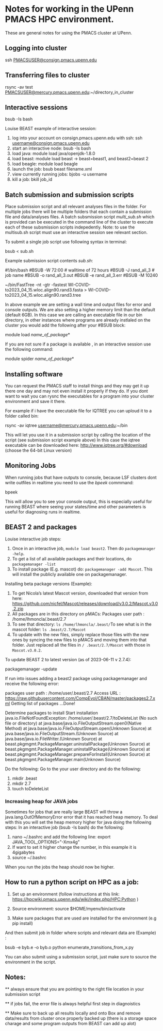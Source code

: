 # Notes for working in the UPenn PMACS HPC environment. 
These are general notes for using the PMACS cluster at UPenn. 

## Logging into cluster 


 ssh PMACSUSER@consign.pmacs.upenn.edu

 
## Transferring files to cluster

rsync -av test PMACSUSER@mercury.pmacs.upenn.edu:~/directory_in_cluster


## Interactive sessions

bsub -Is bash

Louise BEAST example of interactive session:

   1. log into your account on consign.pmacs.upenn.edu with ssh: ssh username@consign.pmacs.upenn.edu
   2. start an interactive node: bsub -Is bash
   3. load java: module load java/openjdk-1.8.0
   4. load beast: module load beast  -> beast=beast1, and beast2=beast 2
   5. load beagle: module load beagle
   6. launch the job: bsub  beast filename.xml
   7. view currently running jobs: bjobs -u username
   8. kill a job: bkill job_id

## Batch submission and submission scripts

Place submission script and all relevant analyses files in the folder. For multiple jobs there will be multiple folders that each contain a submission file and data/analyses files. A batch subsmission script *multi_sub.sh* which is provided can be executed in the command line of the cluster to execute each of these subsmission scripts indepedently. Note: to use the multisub.sh script must use an interactive session see relevant section.


To submit a single job script use following syntax in terminal:

bsub < sub.sh


Example submission script contents *sub.sh*:

#!/bin/bash
#BSUB -W 72:00 # walltime of 72 hours
#BSUB -J rand_all_3 # job name
#BSUB -o rand_all_3.out
#BSUB -e rand_all_3.err
#BSUB -M 10240


~/bin/FastTree -nt -gtr -fastest  WI-COVID-to2023_04_15.wloc.align90.rand3.fasta > WI-COVID-to2023_04_15.wloc.align90.rand3.tree



In above example we are setting a wall time and output files for error and console outputs. We are also setting a higher memory limit than the default (default 6GB).
In this case we are calling an executable file in our bin directory, in other instances where programs are already instlaled on the cluster you would add the following after your #BSUB block:

module load *name_of_package**


If you are not sure if a package is available , in an interactive session use the following command:

module spider *name_of_package**


## Installing software


You can request the PMACS staff to install things and they may get it up there one day and may not even install it properly if they do. If you dont want to wait you can rysnc the executables for a program into your cluster environment and save it there.

For example if i have the executable file for IQTREE you can uploud it to a folder called bin:

rsync -av iqtree username@mercury.pmacs.upenn.edu:~/bin

This will let you use it in a submission script by calling the location of the script (see submission script example above)
In this case the iqtree executable can be downloaded here: http://www.iqtree.org/#download (choose the 64-bit Linux version)


## Monitoring Jobs

When running jobs that have outputs to console, because LSF clusters dont write outfiles in realtime you need to use the *bpeek* commmand:

bpeek <jobid> 
 
 This will allow you to see your console output, this is especially useful for running BEAST where seeing your states/time and other parameters is useful for diagnosing runs in realtime. 
 
## BEAST 2 and packages
    
 Louise interactive job steps:
 
1.  Once in an interactive job, `module load beast2`. Then do `packagemanager -help`.
2.   To get a list of all available packages and their locations, do `packagemanager -list`
3.   To install package (E.g. mascot) do: `packagemanager -add Mascot`. This will install the publicly available one on packagemanager.
   
 
 Installing beta package versions (Example): 
 
1. To get Nicola’s latest Mascot version, downloaded that version from here: https://github.com/nicfel/Mascot/releases/download/v3.0.2/Mascot.v3.0.2.zip
2. All packages are in this directory on pMACs: Packages user path : /home/lhmoncla/.beast/2.7
3. To see that directory: `ls /home/lhmoncla/.beast/`To see what is in the mascot folder: `ls .beast/2.7/Mascot`
4. To update with the new files, simply replace those files with the new ones by syncing the new files to pMACS and moving them into that folder. Just replaced all the files in `/ .beast/2.7/Mascot` with those in `Mascot.v3.0.2`.

 To update BEAST 2 to latest version (as of 2023-06-11 v 2.7.4): 
 
 packagemanager -update

If run into issues adding a beast2 package using packagemanager and receive the following error:

packages user path : /home/user/.beast/2.7
Access URL : https://raw.githubusercontent.com/CompEvol/CBAN/master/packages2.7.xml
Getting list of packages ...Done!

Determine packages to install
Start installation
java.io.FileNotFoundException: /home/user/.beast/2.7/toDeleteList (No such file or directory)
	at java.base/java.io.FileOutputStream.open0(Native Method)
	at java.base/java.io.FileOutputStream.open(Unknown Source)
	at java.base/java.io.FileOutputStream.<init>(Unknown Source)
	at java.base/java.io.FileWriter.<init>(Unknown Source)
	at beast.pkgmgmt.PackageManager.uninstallPackage(Unknown Source)
	at beast.pkgmgmt.PackageManager.uninstallPackage(Unknown Source)
	at beast.pkgmgmt.PackageManager.prepareForInstall(Unknown Source)
	at beast.pkgmgmt.PackageManager.main(Unknown Source)

Do the following:
Go to the your user directory and do the following:

1. mkdir .beast
2. mkdir 2.7
3. touch toDeleteList

### Increasing heap for JAVA jobs

Sometimes for jobs that are really large BEAST will throw a java.lang.OutOfMemoryError error that it has reached heap memory. To deal with this you will set the heap memory higher for java doing the following steps:
In an interactive job (bsub -Is bash) do the following:
1. nano ~/.bashrc and add the following line:           export JAVA_TOOL_OPTIONS="-Xmx4g"
2. If want to set it higher change the number, in this example it is 4gigabytes
3. source ~/.bashrc 

When you run the jobs the heap should now be higher.


## How to run a python script on HPC as a job:

  1. Set up an environment  (follow instructions at this link: https://hpcwiki.pmacs.upenn.edu/wiki/index.php/HPC:Python ) 

2. Source environment:
   source $HOME/myenv/bin/activate

3. Make sure packages that are used are installed for the environment (e.g pip install) 

And then submit job in folder where scripts and relevant data are (Example) :

bsub -e byb.e -o byb.o python enumerate_transitions_from_x.py

You can also submit using a submission script, just make sure to source the environment in the script.

## Notes:

** always ensure that you are pointing to the right file location in your submission script

** if jobs fail, the error file is always helpful first step in diagnoistics

** Make sure to back up all results locally and onto Box and remove data/results from cluster once properly backed up (there is a storage space charage and some program outputs from BEAST can add up alot)






